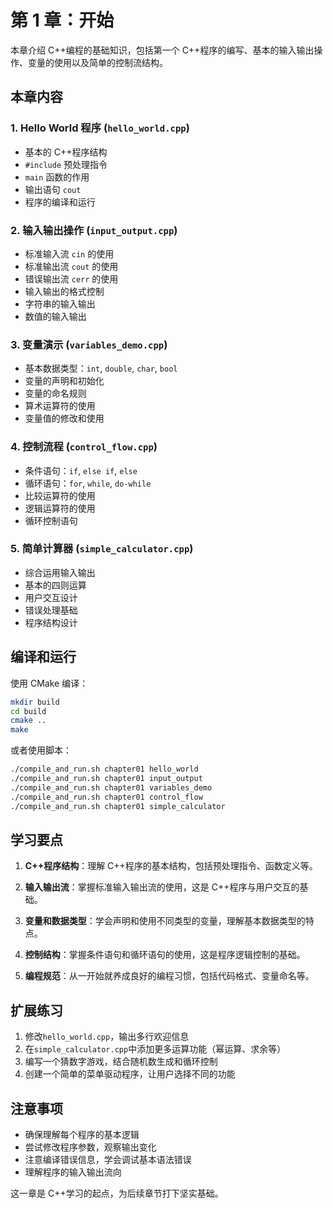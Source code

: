 # 第 1 章：开始

本章介绍 C++编程的基础知识，包括第一个 C++程序的编写、基本的输入输出操作、变量的使用以及简单的控制流结构。

## 本章内容

### 1. Hello World 程序 (`hello_world.cpp`)

- 基本的 C++程序结构
- `#include` 预处理指令
- `main` 函数的作用
- 输出语句 `cout`
- 程序的编译和运行

### 2. 输入输出操作 (`input_output.cpp`)

- 标准输入流 `cin` 的使用
- 标准输出流 `cout` 的使用
- 错误输出流 `cerr` 的使用
- 输入输出的格式控制
- 字符串的输入输出
- 数值的输入输出

### 3. 变量演示 (`variables_demo.cpp`)

- 基本数据类型：`int`, `double`, `char`, `bool`
- 变量的声明和初始化
- 变量的命名规则
- 算术运算符的使用
- 变量值的修改和使用

### 4. 控制流程 (`control_flow.cpp`)

- 条件语句：`if`, `else if`, `else`
- 循环语句：`for`, `while`, `do-while`
- 比较运算符的使用
- 逻辑运算符的使用
- 循环控制语句

### 5. 简单计算器 (`simple_calculator.cpp`)

- 综合运用输入输出
- 基本的四则运算
- 用户交互设计
- 错误处理基础
- 程序结构设计

## 编译和运行

使用 CMake 编译：

```bash
mkdir build
cd build
cmake ..
make
```

或者使用脚本：

```bash
./compile_and_run.sh chapter01 hello_world
./compile_and_run.sh chapter01 input_output
./compile_and_run.sh chapter01 variables_demo
./compile_and_run.sh chapter01 control_flow
./compile_and_run.sh chapter01 simple_calculator
```

## 学习要点

1. **C++程序结构**：理解 C++程序的基本结构，包括预处理指令、函数定义等。

2. **输入输出流**：掌握标准输入输出流的使用，这是 C++程序与用户交互的基础。

3. **变量和数据类型**：学会声明和使用不同类型的变量，理解基本数据类型的特点。

4. **控制结构**：掌握条件语句和循环语句的使用，这是程序逻辑控制的基础。

5. **编程规范**：从一开始就养成良好的编程习惯，包括代码格式、变量命名等。

## 扩展练习

1. 修改`hello_world.cpp`，输出多行欢迎信息
2. 在`simple_calculator.cpp`中添加更多运算功能（幂运算、求余等）
3. 编写一个猜数字游戏，结合随机数生成和循环控制
4. 创建一个简单的菜单驱动程序，让用户选择不同的功能

## 注意事项

- 确保理解每个程序的基本逻辑
- 尝试修改程序参数，观察输出变化
- 注意编译错误信息，学会调试基本语法错误
- 理解程序的输入输出流向

这一章是 C++学习的起点，为后续章节打下坚实基础。
